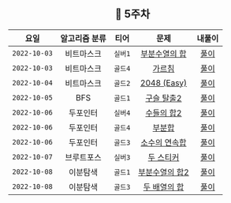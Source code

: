 <div align="center">

## 📅 5주차

|      요일      | 알고리즘 분류 |  티어   |                        문제                        | 내풀이 |
|:------------:|:-------:|:-----:|:------------------------------------------------:| :---:|
| `2022-10-03` |  비트마스크  | `실버1` | [부분수열의 합](https://www.acmicpc.net/problem/14225) | [풀이](https://github.com/jangwon3828/Algorithm_Competition-Study/blob/woojin/5%EC%A3%BC%EC%B0%A8/5%EC%A3%BC%EC%B0%A8_%EC%9A%B0%EC%A7%84/%EB%B6%80%EB%B6%84%EC%88%98%EC%97%B4%EC%9D%98%20%ED%95%A9.java) |
| `2022-10-03` |  비트마스크  | `골드4` |   [가르침](https://www.acmicpc.net/problem/1062)    | [풀이](https://github.com/jangwon3828/Algorithm_Competition-Study/blob/woojin/5%EC%A3%BC%EC%B0%A8/5%EC%A3%BC%EC%B0%A8_%EC%9A%B0%EC%A7%84/%EA%B0%80%EB%A5%B4%EC%B9%A8.java) |
| `2022-10-04` |  비트마스크  | `골드2` |   [2048 (Easy)](https://www.acmicpc.net/problem/12100)    | [풀이](https://github.com/jangwon3828/Algorithm_Competition-Study/blob/woojin/5%EC%A3%BC%EC%B0%A8/5%EC%A3%BC%EC%B0%A8_%EC%9A%B0%EC%A7%84/2048(Eazy).java) |
| `2022-10-05` |  BFS  | `골드1` |   [구슬 탈출2](https://www.acmicpc.net/problem/13460)    | [풀이](https://github.com/jangwon3828/Algorithm_Competition-Study/blob/woojin/5%EC%A3%BC%EC%B0%A8/5%EC%A3%BC%EC%B0%A8_%EC%9A%B0%EC%A7%84/%EA%B5%AC%EC%8A%AC%20%ED%83%88%EC%B6%9C2.java) |
| `2022-10-06` |  두포인터  | `실버4` |   [수들의 합2](https://www.acmicpc.net/problem/2003)    | [풀이](https://github.com/jangwon3828/Algorithm_Competition-Study/blob/woojin/5%EC%A3%BC%EC%B0%A8/5%EC%A3%BC%EC%B0%A8_%EC%9A%B0%EC%A7%84/%EC%88%98%EB%93%A4%EC%9D%98%20%ED%95%A92.java) |
| `2022-10-06` |  두포인터  | `골드4` |   [부분합](https://www.acmicpc.net/problem/1804)    | [풀이](https://github.com/jangwon3828/Algorithm_Competition-Study/blob/woojin/5%EC%A3%BC%EC%B0%A8/5%EC%A3%BC%EC%B0%A8_%EC%9A%B0%EC%A7%84/%EB%B6%80%EB%B6%84%ED%95%A9.java) |
| `2022-10-06` |  두포인터  | `골드3` |   [소수의 연속합](https://www.acmicpc.net/problem/1644)    | [풀이](https://github.com/jangwon3828/Algorithm_Competition-Study/blob/woojin/5%EC%A3%BC%EC%B0%A8/5%EC%A3%BC%EC%B0%A8_%EC%9A%B0%EC%A7%84/%EC%86%8C%EC%88%98%EC%9D%98%20%EC%97%B0%EC%86%8D%ED%95%A9.java) |
| `2022-10-07` |  브루트포스  | `실버3` |   [두 스티커](https://www.acmicpc.net/problem/16937)    | [풀이](https://github.com/jangwon3828/Algorithm_Competition-Study/blob/woojin/5%EC%A3%BC%EC%B0%A8/5%EC%A3%BC%EC%B0%A8_%EC%9A%B0%EC%A7%84/%EB%91%90%20%EC%8A%A4%ED%8B%B0%EC%BB%A4.java) |
| `2022-10-08` |  이분탐색  | `골드1` |   [부분수열의 합2](https://www.acmicpc.net/problem/1208)    | [풀이](https://github.com/jangwon3828/Algorithm_Competition-Study/blob/woojin/5%EC%A3%BC%EC%B0%A8/5%EC%A3%BC%EC%B0%A8_%EC%9A%B0%EC%A7%84/%EB%B6%80%EB%B6%84%EC%88%98%EC%97%B4%EC%9D%98%20%ED%95%A92.java) |
| `2022-10-08` |  이분탐색  | `골드3` |   [두 배열의 합](https://www.acmicpc.net/problem/2143)    | [풀이](https://github.com/jangwon3828/Algorithm_Competition-Study/blob/woojin/5%EC%A3%BC%EC%B0%A8/5%EC%A3%BC%EC%B0%A8_%EC%9A%B0%EC%A7%84/%EB%91%90%20%EB%B0%B0%EC%97%B4%EC%9D%98%20%ED%95%A9.java) |
</div>
